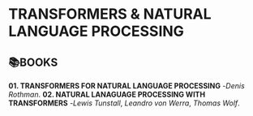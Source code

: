 # **TRANSFORMERS & NATURAL LANGUAGE PROCESSING**

## 📚**BOOKS**
**01. TRANSFORMERS FOR NATURAL LANGUAGE PROCESSING** -*Denis Rothman*.
**02. NATURAL LANAGUAGE PROCESSING WITH TRANSFORMERS** -*Lewis Tunstall*, *Leandro von Werra*, *Thomas Wolf*.
